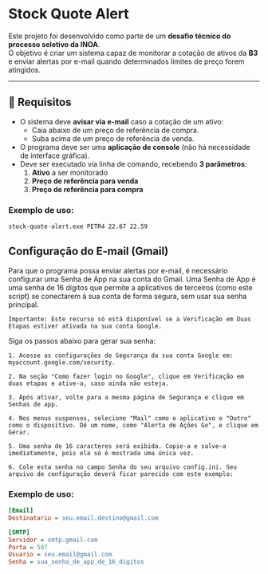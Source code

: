 # Stock Quote Alert

Este projeto foi desenvolvido como parte de um **desafio técnico do processo seletivo da INOA**.  
O objetivo é criar um sistema capaz de monitorar a cotação de ativos da **B3** e enviar alertas por e-mail quando determinados limites de preço forem atingidos.

---

## 📌 Requisitos

- O sistema deve **avisar via e-mail** caso a cotação de um ativo:
  - Caia abaixo de um preço de referência de compra.
  - Suba acima de um preço de referência de venda.
- O programa deve ser uma **aplicação de console** (não há necessidade de interface gráfica).
- Deve ser executado via linha de comando, recebendo **3 parâmetros**:
  1. **Ativo** a ser monitorado  
  2. **Preço de referência para venda**  
  3. **Preço de referência para compra**

### Exemplo de uso:
```bash
stock-quote-alert.exe PETR4 22.67 22.59
```


## Configuração do E-mail (Gmail)

Para que o programa possa enviar alertas por e-mail, é necessário configurar uma Senha de App na sua conta do Gmail. Uma Senha de App é uma senha de 16 dígitos que permite a aplicativos de terceiros (como este script) se conectarem à sua conta de forma segura, sem usar sua senha principal.

    Importante: Este recurso só está disponível se a Verificação em Duas Etapas estiver ativada na sua conta Google.

Siga os passos abaixo para gerar sua senha:

    1. Acesse as configurações de Segurança da sua conta Google em: myaccount.google.com/security.

    2. Na seção "Como fazer login no Google", clique em Verificação em duas etapas e ative-a, caso ainda não esteja.

    3. Após ativar, volte para a mesma página de Segurança e clique em Senhas de app.

    4. Nos menus suspensos, selecione "Mail" como o aplicativo e "Outro" como o dispositivo. Dê um nome, como "Alerta de Ações Go", e clique em Gerar.

    5. Uma senha de 16 caracteres será exibida. Copie-a e salve-a imediatamente, pois ela só é mostrada uma única vez.

    6. Cole esta senha no campo Senha do seu arquivo config.ini. Seu arquivo de configuração deverá ficar parecido com este exemplo:

### Exemplo de uso:
```ini
[Email]
Destinatario = seu.email.destino@gmail.com

[SMTP]
Servidor = smtp.gmail.com
Porta = 587
Usuario = seu.email@gmail.com
Senha = sua_senha_de_app_de_16_digitos
```
